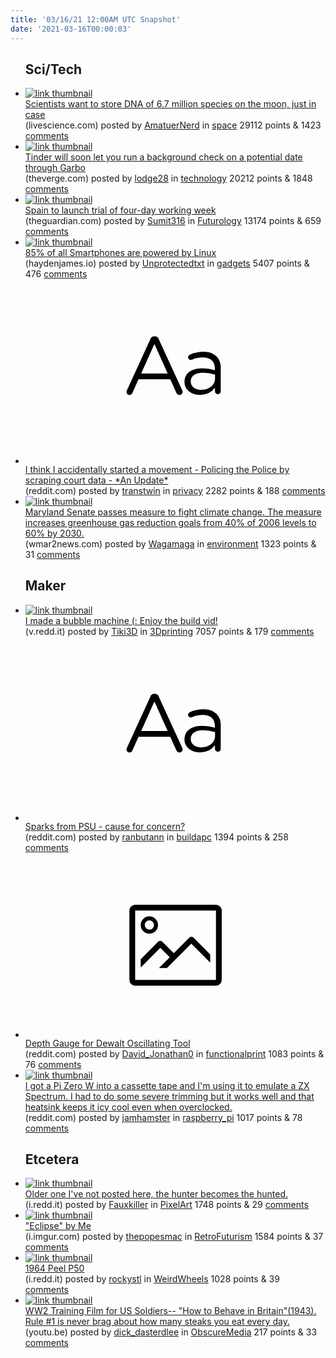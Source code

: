 ```yaml
---
title: '03/16/21 12:00AM UTC Snapshot'
date: '2021-03-16T00:00:03'
---
```

<ul>
<h2>Sci/Tech</h2>

<li><a href='https://www.livescience.com/proposed-lunar-ark-for-biodiversity.html'><img src='https://b.thumbs.redditmedia.com/GC-DYAf7o8Wvk-5L6--BthIkbVCbqE6YuSL364g4dsg.jpg' alt='link thumbnail'></a><div><div class='linkTitle'><a href='https://www.livescience.com/proposed-lunar-ark-for-biodiversity.html'>Scientists want to store DNA of 6.7 million species on the moon, just in case</a></div>(livescience.com) posted by <a href='https://www.reddit.com/user/AmatuerNerd'>AmatuerNerd</a> in <a href='https://www.reddit.com/r/space'>space</a> 29112 points & 1423 <a href='https://www.reddit.com/r/space/comments/m5kb8p/scientists_want_to_store_dna_of_67_million/'>comments</a></div></li>

<li><a href='https://www.theverge.com/2021/3/15/22327854/match-group-garbo-tinder-background-check-update'><img src='https://b.thumbs.redditmedia.com/mvrSGFHMGV2vWB26yqg1JenWyhTIJVZi0WqZSkxbCGc.jpg' alt='link thumbnail'></a><div><div class='linkTitle'><a href='https://www.theverge.com/2021/3/15/22327854/match-group-garbo-tinder-background-check-update'>Tinder will soon let you run a background check on a potential date through Garbo</a></div>(theverge.com) posted by <a href='https://www.reddit.com/user/lodge28'>lodge28</a> in <a href='https://www.reddit.com/r/technology'>technology</a> 20212 points & 1848 <a href='https://www.reddit.com/r/technology/comments/m5km9x/tinder_will_soon_let_you_run_a_background_check/'>comments</a></div></li>

<li><a href='https://www.theguardian.com/world/2021/mar/15/spain-to-launch-trial-of-four-day-working-week'><img src='https://a.thumbs.redditmedia.com/4YX4Ls6tYaUzr6-4rVgxqAF4Rt92jm3zKYb3oxVcqz8.jpg' alt='link thumbnail'></a><div><div class='linkTitle'><a href='https://www.theguardian.com/world/2021/mar/15/spain-to-launch-trial-of-four-day-working-week'>Spain to launch trial of four-day working week</a></div>(theguardian.com) posted by <a href='https://www.reddit.com/user/Sumit316'>Sumit316</a> in <a href='https://www.reddit.com/r/Futurology'>Futurology</a> 13174 points & 659 <a href='https://www.reddit.com/r/Futurology/comments/m5gfmb/spain_to_launch_trial_of_fourday_working_week/'>comments</a></div></li>

<li><a href='https://haydenjames.io/85-of-all-smartphones-are-powered-by-linux/'><img src='https://b.thumbs.redditmedia.com/ub1hxD7ts3238efd63siydXW7aiE2guUpYNUEQS9YEA.jpg' alt='link thumbnail'></a><div><div class='linkTitle'><a href='https://haydenjames.io/85-of-all-smartphones-are-powered-by-linux/'>85% of all Smartphones are powered by Linux</a></div>(haydenjames.io) posted by <a href='https://www.reddit.com/user/Unprotectedtxt'>Unprotectedtxt</a> in <a href='https://www.reddit.com/r/gadgets'>gadgets</a> 5407 points & 476 <a href='https://www.reddit.com/r/gadgets/comments/m5l3ky/85_of_all_smartphones_are_powered_by_linux/'>comments</a></div></li>

<li><a href='https://www.reddit.com/r/privacy/comments/m59o2g/i_think_i_accidentally_started_a_movement/'><svg version='1.1' viewBox='-34 -12 104 64' preserveAspectRatio='xMidYMid slice' xmlns='http://www.w3.org/2000/svg' xmlns:xlink='http://www.w3.org/1999/xlink'>
    <title>text link thumbnail</title>
    <path d='M12.19,8.84a1.45,1.45,0,0,0-1.4-1h-.12a1.46,1.46,0,0,0-1.42,1L1.14,26.56a1.29,1.29,0,0,0-.14.59,1,1,0,0,0,1,1,1.12,1.12,0,0,0,1.08-.77l2.08-4.65h11l2.08,4.59a1.24,1.24,0,0,0,1.12.83,1.08,1.08,0,0,0,1.08-1.08,1.64,1.64,0,0,0-.14-.57ZM6.08,20.71l4.59-10.22,4.6,10.22Z'>
    </path>
    <path d='M32.24,14.78A6.35,6.35,0,0,0,27.6,13.2a11.36,11.36,0,0,0-4.7,1,1,1,0,0,0-.58.89,1,1,0,0,0,.94.92,1.23,1.23,0,0,0,.39-.08,8.87,8.87,0,0,1,3.72-.81c2.7,0,4.28,1.33,4.28,3.92v.5a15.29,15.29,0,0,0-4.42-.61c-3.64,0-6.14,1.61-6.14,4.64v.05c0,2.95,2.7,4.48,5.37,4.48a6.29,6.29,0,0,0,5.19-2.48V26.9a1,1,0,0,0,1,1,1,1,0,0,0,1-1.06V19A5.71,5.71,0,0,0,32.24,14.78Zm-.56,7.7c0,2.28-2.17,3.89-4.81,3.89-1.94,0-3.61-1.06-3.61-2.86v-.06c0-1.8,1.5-3,4.2-3a15.2,15.2,0,0,1,4.22.61Z'>
    </path>
    </svg></a><div><div class='linkTitle'><a href='https://www.reddit.com/r/privacy/comments/m59o2g/i_think_i_accidentally_started_a_movement/'>I think I accidentally started a movement - Policing the Police by scraping court data - *An Update*</a></div>(reddit.com) posted by <a href='https://www.reddit.com/user/transtwin'>transtwin</a> in <a href='https://www.reddit.com/r/privacy'>privacy</a> 2282 points & 188 <a href='https://www.reddit.com/r/privacy/comments/m59o2g/i_think_i_accidentally_started_a_movement/'>comments</a></div></li>

<li><a href='https://www.wmar2news.com/news/state/maryland-senate-passes-measure-to-fight-climate-change'><img src='https://a.thumbs.redditmedia.com/izx_xWMahTgNlF77gCwz8ErtikCy8SkLfR_AH-KHjg4.jpg' alt='link thumbnail'></a><div><div class='linkTitle'><a href='https://www.wmar2news.com/news/state/maryland-senate-passes-measure-to-fight-climate-change'>Maryland Senate passes measure to fight climate change. The measure increases greenhouse gas reduction goals from 40% of 2006 levels to 60% by 2030.</a></div>(wmar2news.com) posted by <a href='https://www.reddit.com/user/Wagamaga'>Wagamaga</a> in <a href='https://www.reddit.com/r/environment'>environment</a> 1323 points & 31 <a href='https://www.reddit.com/r/environment/comments/m5fx6w/maryland_senate_passes_measure_to_fight_climate/'>comments</a></div></li>

<h2>Maker</h2>

<li><a href='https://v.redd.it/2g5ex6n6n6n61'><img src='https://b.thumbs.redditmedia.com/63o5qrHCDKqP-gsjrSgaKpKMX0eBGMcFieuoFld0gSY.jpg' alt='link thumbnail'></a><div><div class='linkTitle'><a href='https://v.redd.it/2g5ex6n6n6n61'>I made a bubble machine (: Enjoy the build vid!</a></div>(v.redd.it) posted by <a href='https://www.reddit.com/user/Tiki3D'>Tiki3D</a> in <a href='https://www.reddit.com/r/3Dprinting'>3Dprinting</a> 7057 points & 179 <a href='https://www.reddit.com/r/3Dprinting/comments/m5j8tr/i_made_a_bubble_machine_enjoy_the_build_vid/'>comments</a></div></li>

<li><a href='https://www.reddit.com/r/buildapc/comments/m5kuw0/sparks_from_psu_cause_for_concern/'><svg version='1.1' viewBox='-34 -12 104 64' preserveAspectRatio='xMidYMid slice' xmlns='http://www.w3.org/2000/svg' xmlns:xlink='http://www.w3.org/1999/xlink'>
    <title>text link thumbnail</title>
    <path d='M12.19,8.84a1.45,1.45,0,0,0-1.4-1h-.12a1.46,1.46,0,0,0-1.42,1L1.14,26.56a1.29,1.29,0,0,0-.14.59,1,1,0,0,0,1,1,1.12,1.12,0,0,0,1.08-.77l2.08-4.65h11l2.08,4.59a1.24,1.24,0,0,0,1.12.83,1.08,1.08,0,0,0,1.08-1.08,1.64,1.64,0,0,0-.14-.57ZM6.08,20.71l4.59-10.22,4.6,10.22Z'>
    </path>
    <path d='M32.24,14.78A6.35,6.35,0,0,0,27.6,13.2a11.36,11.36,0,0,0-4.7,1,1,1,0,0,0-.58.89,1,1,0,0,0,.94.92,1.23,1.23,0,0,0,.39-.08,8.87,8.87,0,0,1,3.72-.81c2.7,0,4.28,1.33,4.28,3.92v.5a15.29,15.29,0,0,0-4.42-.61c-3.64,0-6.14,1.61-6.14,4.64v.05c0,2.95,2.7,4.48,5.37,4.48a6.29,6.29,0,0,0,5.19-2.48V26.9a1,1,0,0,0,1,1,1,1,0,0,0,1-1.06V19A5.71,5.71,0,0,0,32.24,14.78Zm-.56,7.7c0,2.28-2.17,3.89-4.81,3.89-1.94,0-3.61-1.06-3.61-2.86v-.06c0-1.8,1.5-3,4.2-3a15.2,15.2,0,0,1,4.22.61Z'>
    </path>
    </svg></a><div><div class='linkTitle'><a href='https://www.reddit.com/r/buildapc/comments/m5kuw0/sparks_from_psu_cause_for_concern/'>Sparks from PSU - cause for concern?</a></div>(reddit.com) posted by <a href='https://www.reddit.com/user/ranbutann'>ranbutann</a> in <a href='https://www.reddit.com/r/buildapc'>buildapc</a> 1394 points & 258 <a href='https://www.reddit.com/r/buildapc/comments/m5kuw0/sparks_from_psu_cause_for_concern/'>comments</a></div></li>

<li><a href='https://www.reddit.com/gallery/m5kco0'><svg version='1.1' viewBox='-34 -14 104 64' preserveAspectRatio='xMidYMid meet' xmlns='http://www.w3.org/2000/svg' xmlns:xlink='http://www.w3.org/1999/xlink'>
    <title>link thumbnail</title>
    <path d='M32,4H4A2,2,0,0,0,2,6V30a2,2,0,0,0,2,2H32a2,2,0,0,0,2-2V6A2,2,0,0,0,32,4ZM4,30V6H32V30Z'></path>
    <path d='M8.92,14a3,3,0,1,0-3-3A3,3,0,0,0,8.92,14Zm0-4.6A1.6,1.6,0,1,1,7.33,11,1.6,1.6,0,0,1,8.92,9.41Z'></path>
    <path d='M22.78,15.37l-5.4,5.4-4-4a1,1,0,0,0-1.41,0L5.92,22.9v2.83l6.79-6.79L16,22.18l-3.75,3.75H15l8.45-8.45L30,24V21.18l-5.81-5.81A1,1,0,0,0,22.78,15.37Z'></path>
    </svg></a><div><div class='linkTitle'><a href='https://www.reddit.com/gallery/m5kco0'>Depth Gauge for Dewalt Oscillating Tool</a></div>(reddit.com) posted by <a href='https://www.reddit.com/user/David_Jonathan0'>David_Jonathan0</a> in <a href='https://www.reddit.com/r/functionalprint'>functionalprint</a> 1083 points & 76 <a href='https://www.reddit.com/r/functionalprint/comments/m5kco0/depth_gauge_for_dewalt_oscillating_tool/'>comments</a></div></li>

<li><a href='https://www.reddit.com/gallery/m5mq6r'><img src='https://b.thumbs.redditmedia.com/tPVIttsq2gw_TxaTUPyDV10jMhWKtFTRT1HVNrnSs4A.jpg' alt='link thumbnail'></a><div><div class='linkTitle'><a href='https://www.reddit.com/gallery/m5mq6r'>I got a Pi Zero W into a cassette tape and I'm using it to emulate a ZX Spectrum. I had to do some severe trimming but it works well and that heatsink keeps it icy cool even when overclocked.</a></div>(reddit.com) posted by <a href='https://www.reddit.com/user/jamhamster'>jamhamster</a> in <a href='https://www.reddit.com/r/raspberry_pi'>raspberry_pi</a> 1017 points & 78 <a href='https://www.reddit.com/r/raspberry_pi/comments/m5mq6r/i_got_a_pi_zero_w_into_a_cassette_tape_and_im/'>comments</a></div></li>

<h2>Etcetera</h2>

<li><a href='https://i.redd.it/qxhkc9q3r7n61.png'><img src='https://b.thumbs.redditmedia.com/lSlzrGAo_yzXhmpvUTo-zMa0j8MBYUQ-UDCYXzB1o5E.jpg' alt='link thumbnail'></a><div><div class='linkTitle'><a href='https://i.redd.it/qxhkc9q3r7n61.png'>Older one I've not posted here, the hunter becomes the hunted.</a></div>(i.redd.it) posted by <a href='https://www.reddit.com/user/Fauxkiller'>Fauxkiller</a> in <a href='https://www.reddit.com/r/PixelArt'>PixelArt</a> 1748 points & 29 <a href='https://www.reddit.com/r/PixelArt/comments/m5np92/older_one_ive_not_posted_here_the_hunter_becomes/'>comments</a></div></li>

<li><a href='https://i.imgur.com/n8hs4S1.jpg'><img src='https://b.thumbs.redditmedia.com/b5X50nSCzHPxs_FL18X0Sqh2BSBmkr7w5_7-Lv2_JJg.jpg' alt='link thumbnail'></a><div><div class='linkTitle'><a href='https://i.imgur.com/n8hs4S1.jpg'>"Eclipse" by Me</a></div>(i.imgur.com) posted by <a href='https://www.reddit.com/user/thepopesmac'>thepopesmac</a> in <a href='https://www.reddit.com/r/RetroFuturism'>RetroFuturism</a> 1584 points & 37 <a href='https://www.reddit.com/r/RetroFuturism/comments/m5l5yg/eclipse_by_me/'>comments</a></div></li>

<li><a href='https://i.redd.it/vogh8ege37n61.jpg'><img src='https://b.thumbs.redditmedia.com/NC0DRR-eqgteGRHJTGhe7WbXOE0_wnfYPfq5B0ho46Y.jpg' alt='link thumbnail'></a><div><div class='linkTitle'><a href='https://i.redd.it/vogh8ege37n61.jpg'>1964 Peel P50</a></div>(i.redd.it) posted by <a href='https://www.reddit.com/user/rockystl'>rockystl</a> in <a href='https://www.reddit.com/r/WeirdWheels'>WeirdWheels</a> 1028 points & 39 <a href='https://www.reddit.com/r/WeirdWheels/comments/m5mmza/1964_peel_p50/'>comments</a></div></li>

<li><a href='https://youtu.be/ltVtnCzg9xw'><img src='https://a.thumbs.redditmedia.com/f6dn7yoj2ZzWuB3XnXOA_XeQ7LYBAvB6ZzRL-CYyhS0.jpg' alt='link thumbnail'></a><div><div class='linkTitle'><a href='https://youtu.be/ltVtnCzg9xw'>WW2 Training Film for US Soldiers-- "How to Behave in Britain"(1943). Rule #1 is never brag about how many steaks you eat every day.</a></div>(youtu.be) posted by <a href='https://www.reddit.com/user/dick_dasterdlee'>dick_dasterdlee</a> in <a href='https://www.reddit.com/r/ObscureMedia'>ObscureMedia</a> 217 points & 33 <a href='https://www.reddit.com/r/ObscureMedia/comments/m58sry/ww2_training_film_for_us_soldiers_how_to_behave/'>comments</a></div></li>

</ul>
